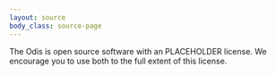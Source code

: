 ```yaml
---
layout: source
body_class: source-page
---
```


The Odis is open source software with an PLACEHOLDER license. We encourage you to use both to the full extent of this license. 